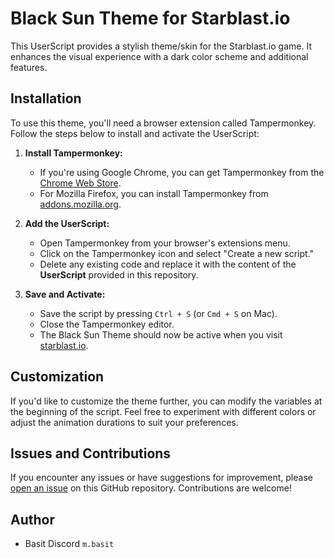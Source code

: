 # Black Sun Theme for Starblast.io

This UserScript provides a stylish theme/skin for the Starblast.io game. It enhances the visual experience with a dark color scheme and additional features.

## Installation

To use this theme, you'll need a browser extension called Tampermonkey. Follow the steps below to install and activate the UserScript:

1. **Install Tampermonkey:**
   - If you're using Google Chrome, you can get Tampermonkey from the [Chrome Web Store](https://chrome.google.com/webstore/detail/tampermonkey/dhdgffkkebhmkfjojejmpbldmpobfkfo).
   - For Mozilla Firefox, you can install Tampermonkey from [addons.mozilla.org](https://addons.mozilla.org/en-US/firefox/addon/tampermonkey/).

2. **Add the UserScript:**
   - Open Tampermonkey from your browser's extensions menu.
   - Click on the Tampermonkey icon and select "Create a new script."
   - Delete any existing code and replace it with the content of the **UserScript** provided in this repository.

3. **Save and Activate:**
   - Save the script by pressing `Ctrl + S` (or `Cmd + S` on Mac).
   - Close the Tampermonkey editor.
   - The Black Sun Theme should now be active when you visit [starblast.io](https://starblast.io/).

## Customization

If you'd like to customize the theme further, you can modify the variables at the beginning of the script. Feel free to experiment with different colors or adjust the animation durations to suit your preferences.

## Issues and Contributions

If you encounter any issues or have suggestions for improvement, please [open an issue](URL_TO_ISSUES) on this GitHub repository. Contributions are welcome!

## Author

- Basit 
Discord `m.basit`
